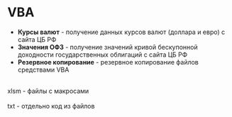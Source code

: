 # VBA

- **Курсы валют** - получение данных курсов валют (доллара и евро) с сайта ЦБ РФ
- **Значения ОФЗ** - получение значений кривой бескупонной доходности государственных облигаций с сайта ЦБ РФ
- **Резервное копирование** - резервное копирование файлов средствами VBA


<br>
xlsm - файлы с макросами
</br>
<br>
txt - отдельно код из файлов
</br>
